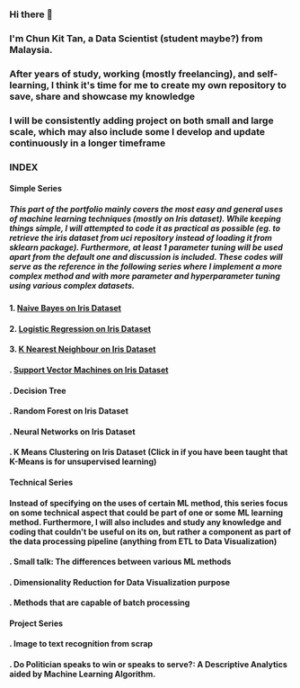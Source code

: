 ### Hi there 👋
### I'm Chun Kit Tan, a Data Scientist (student maybe?) from Malaysia.
### After years of study, working (mostly freelancing), and self-learning, I think it's time for me to create my own repository to save, share and showcase my knowledge
### I will be consistently adding project on both small and large scale, which may also include some I develop and update continuously in a longer timeframe

### INDEX
#### Simple Series
##### This part of the portfolio mainly covers the most easy and general uses of machine learning techniques (mostly on Iris dataset). While keeping things simple, I will attempted to code it as practical as possible (eg. to retrieve the iris dataset from uci repository instead of loading it from sklearn package). Furthermore, at least 1 parameter tuning will be used apart from the default one and discussion is included. These codes will serve as the reference in the following series where I implement a more complex method and with more parameter and hyperparameter tuning using various complex datasets.
#### 1. [Naive Bayes on Iris Dataset](https://github.com/kitcalamus14/Simple-Naive-Bayes/blob/master/NB%20iris-checkpoint.ipynb)
#### 2. [Logistic Regression on Iris Dataset](https://github.com/kitcalamus14/Logistic-Regression-on-Iris/blob/main/Logistic%20Regression%20Iris.ipynb)
#### 3. [K Nearest Neighbour on Iris Dataset](https://github.com/kitcalamus14/K-Nearest-Neighbor-on-Iris-Dataset/blob/main/K-Nearest%20Neighbour%20on%20Iris.ipynb)
#### . [Support Vector Machines on Iris Dataset](https://github.com/kitcalamus14/Support-Vector-Machine-on-Iris-Dataset/blob/main/SVM.ipynb)
#### . Decision Tree
#### . Random Forest on Iris Dataset
#### . Neural Networks on Iris Dataset
#### . K Means Clustering on Iris Dataset (Click in if you have been taught that K-Means is for unsupervised learning)

#### Technical Series
#### Instead of specifying on the uses of certain ML method, this series focus on some technical aspect that could be part of one or some ML learning method. Furthermore, I will also includes and study any knowledge and coding that couldn't be useful on its on, but rather a component as part of the data processing pipeline (anything from ETL to Data Visualization)

#### . Small talk: The differences between various ML methods
#### . Dimensionality Reduction for Data Visualization purpose
#### . Methods that are capable of batch processing

#### Project Series
#### . Image to text recognition from scrap
#### . Do Politician speaks to win or speaks to serve?: A Descriptive Analytics aided by Machine Learning Algorithm.

<!--
**kitcalamus14/kitcalamus14** is a ✨ _special_ ✨ repository because its `README.md` (this file) appears on your GitHub profile.

Here are some ideas to get you started:

- 🔭 I’m currently working on ...
- 🌱 I’m currently learning ...
- 👯 I’m looking to collaborate on ...
- 🤔 I’m looking for help with ...
- 💬 Ask me about ...
- 📫 How to reach me: ...
- 😄 Pronouns: ...
- ⚡ Fun fact: ...
-->

